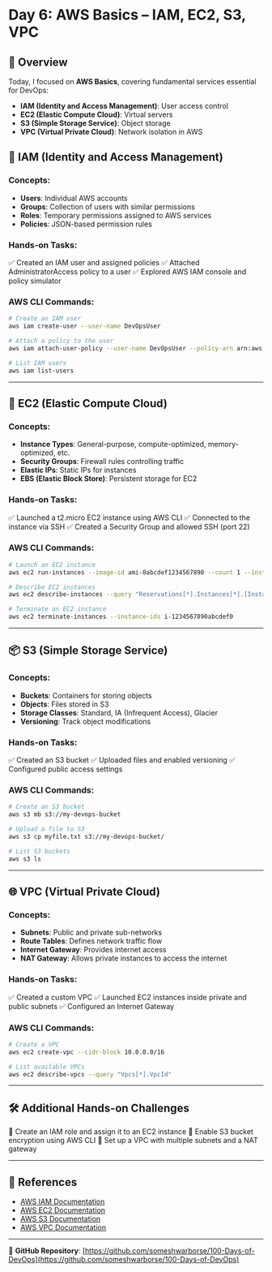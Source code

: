 # Day 6: AWS Basics – IAM, EC2, S3, VPC

## 📌 Overview
Today, I focused on **AWS Basics**, covering fundamental services essential for DevOps:
- **IAM (Identity and Access Management)**: User access control
- **EC2 (Elastic Compute Cloud)**: Virtual servers
- **S3 (Simple Storage Service)**: Object storage
- **VPC (Virtual Private Cloud)**: Network isolation in AWS

## 🔹 IAM (Identity and Access Management)
### **Concepts:**
- **Users**: Individual AWS accounts
- **Groups**: Collection of users with similar permissions
- **Roles**: Temporary permissions assigned to AWS services
- **Policies**: JSON-based permission rules

### **Hands-on Tasks:**
✅ Created an IAM user and assigned policies
✅ Attached AdministratorAccess policy to a user
✅ Explored AWS IAM console and policy simulator

### **AWS CLI Commands:**
```sh
# Create an IAM user
aws iam create-user --user-name DevOpsUser

# Attach a policy to the user
aws iam attach-user-policy --user-name DevOpsUser --policy-arn arn:aws:iam::aws:policy/AdministratorAccess

# List IAM users
aws iam list-users
```

---
## 🚀 EC2 (Elastic Compute Cloud)
### **Concepts:**
- **Instance Types**: General-purpose, compute-optimized, memory-optimized, etc.
- **Security Groups**: Firewall rules controlling traffic
- **Elastic IPs**: Static IPs for instances
- **EBS (Elastic Block Store)**: Persistent storage for EC2

### **Hands-on Tasks:**
✅ Launched a t2.micro EC2 instance using AWS CLI
✅ Connected to the instance via SSH
✅ Created a Security Group and allowed SSH (port 22)

### **AWS CLI Commands:**
```sh
# Launch an EC2 instance
aws ec2 run-instances --image-id ami-0abcdef1234567890 --count 1 --instance-type t2.micro --key-name MyKeyPair --security-groups MySecurityGroup

# Describe EC2 instances
aws ec2 describe-instances --query "Reservations[*].Instances[*].[InstanceId,State.Name,PublicIpAddress]"

# Terminate an EC2 instance
aws ec2 terminate-instances --instance-ids i-1234567890abcdef0
```

---
## 📦 S3 (Simple Storage Service)
### **Concepts:**
- **Buckets**: Containers for storing objects
- **Objects**: Files stored in S3
- **Storage Classes**: Standard, IA (Infrequent Access), Glacier
- **Versioning**: Track object modifications

### **Hands-on Tasks:**
✅ Created an S3 bucket
✅ Uploaded files and enabled versioning
✅ Configured public access settings

### **AWS CLI Commands:**
```sh
# Create an S3 bucket
aws s3 mb s3://my-devops-bucket

# Upload a file to S3
aws s3 cp myfile.txt s3://my-devops-bucket/

# List S3 buckets
aws s3 ls
```

---
## 🌐 VPC (Virtual Private Cloud)
### **Concepts:**
- **Subnets**: Public and private sub-networks
- **Route Tables**: Defines network traffic flow
- **Internet Gateway**: Provides internet access
- **NAT Gateway**: Allows private instances to access the internet

### **Hands-on Tasks:**
✅ Created a custom VPC
✅ Launched EC2 instances inside private and public subnets
✅ Configured an Internet Gateway

### **AWS CLI Commands:**
```sh
# Create a VPC
aws ec2 create-vpc --cidr-block 10.0.0.0/16

# List available VPCs
aws ec2 describe-vpcs --query "Vpcs[*].VpcId"
```

---
## 🛠 Additional Hands-on Challenges
🔹 Create an IAM role and assign it to an EC2 instance
🔹 Enable S3 bucket encryption using AWS CLI
🔹 Set up a VPC with multiple subnets and a NAT gateway

---
## 🔗 References
- [AWS IAM Documentation](https://docs.aws.amazon.com/IAM/latest/UserGuide/)
- [AWS EC2 Documentation](https://docs.aws.amazon.com/ec2/)
- [AWS S3 Documentation](https://docs.aws.amazon.com/s3/)
- [AWS VPC Documentation](https://docs.aws.amazon.com/vpc/)

---
🔗 **GitHub Repository**: [https://github.com/someshwarborse/100-Days-of-DevOps](https://github.com/someshwarborse/100-Days-of-DevOps)
